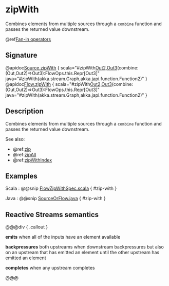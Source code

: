 # zipWith

Combines elements from multiple sources through a `combine` function and passes the returned value downstream.

@ref[Fan-in operators](../index.md#fan-in-operators)

## Signature

@apidoc[Source.zipWith](Source) { scala="#zipWith[Out2,Out3](that:akka.stream.Graph[akka.stream.SourceShape[Out2],_])(combine:(Out,Out2)=&gt;Out3):FlowOps.this.Repr[Out3]" java="#zipWith(akka.stream.Graph,akka.japi.function.Function2)" }
@apidoc[Flow.zipWith](Flow) { scala="#zipWith[Out2,Out3](that:akka.stream.Graph[akka.stream.SourceShape[Out2],_])(combine:(Out,Out2)=&gt;Out3):FlowOps.this.Repr[Out3]" java="#zipWith(akka.stream.Graph,akka.japi.function.Function2)" }


## Description

Combines elements from multiple sources through a `combine` function and passes the
returned value downstream.

See also:

 * @ref:[zip](zip.md)
 * @ref:[zipAll](zipAll.md)
 * @ref:[zipWithIndex](zipWithIndex.md)

## Examples

Scala
:   @@snip [FlowZipWithSpec.scala](/akka-stream-tests/src/test/scala/akka/stream/scaladsl/FlowZipWithSpec.scala) { #zip-with }

Java
:   @@snip [SourceOrFlow.java](/akka-docs/src/test/java/jdocs/stream/operators/SourceOrFlow.java) { #zip-with }

## Reactive Streams semantics

@@@div { .callout }

**emits** when all of the inputs have an element available

**backpressures** both upstreams when downstream backpressures but also on an upstream that has emitted an element until the other upstream has emitted an element

**completes** when any upstream completes

@@@
